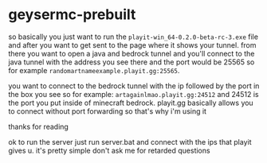 # geysermc-prebuilt
so basically you just want to run the `playit-win_64-0.2.0-beta-rc-3.exe` file and after you want to get sent to the page where it shows your tunnel. from there you want to open a java and bedrock tunnel and you'll connect to the java tunnel with the address you see there and the port would be 25565 so for example `randomartnameexample.playit.gg:25565`. 

you want to connect to the bedrock tunnel with the ip followed by the port in the box you see so for example: `artagainlmao.playit.gg:24512` and 24512 is the port you put inside of minecraft bedrock. playit.gg basically allows you to connect without port forwarding so that's why i'm using it

thanks for reading

ok to run the server just run server.bat and connect with the ips that playit gives u. it's pretty simple don't ask me for retarded questions
